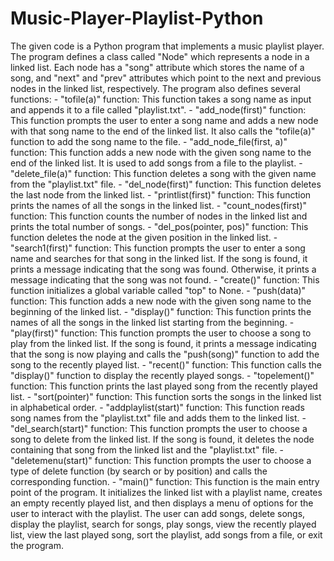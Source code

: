 # Music-Player-Playlist-Python
The given code is a Python program that implements a music playlist player. The program defines a class called "Node" which represents a node in a linked list. Each node has a "song" attribute which stores the name of a song, and "next" and "prev" attributes which point to the next and previous nodes in the linked list, respectively. The program also defines several functions: - "tofile(a)" function: This function takes a song name as input and appends it to a file called "playlist.txt". - "add_node(first)" function: This function prompts the user to enter a song name and adds a new node with that song name to the end of the linked list. It also calls the "tofile(a)" function to add the song name to the file. - "add_node_file(first, a)" function: This function adds a new node with the given song name to the end of the linked list. It is used to add songs from a file to the playlist. - "delete_file(a)" function: This function deletes a song with the given name from the "playlist.txt" file. - "del_node(first)" function: This function deletes the last node from the linked list. - "printlist(first)" function: This function prints the names of all the songs in the linked list. - "count_nodes(first)" function: This function counts the number of nodes in the linked list and prints the total number of songs. - "del_pos(pointer, pos)" function: This function deletes the node at the given position in the linked list. - "search1(first)" function: This function prompts the user to enter a song name and searches for that song in the linked list. If the song is found, it prints a message indicating that the song was found. Otherwise, it prints a message indicating that the song was not found. - "create()" function: This function initializes a global variable called "top" to None. - "push(data)" function: This function adds a new node with the given song name to the beginning of the linked list. - "display()" function: This function prints the names of all the songs in the linked list starting from the beginning. - "play(first)" function: This function prompts the user to choose a song to play from the linked list. If the song is found, it prints a message indicating that the song is now playing and calls the "push(song)" function to add the song to the recently played list. - "recent()" function: This function calls the "display()" function to display the recently played songs. - "topelement()" function: This function prints the last played song from the recently played list. - "sort(pointer)" function: This function sorts the songs in the linked list in alphabetical order. - "addplaylist(start)" function: This function reads song names from the "playlist.txt" file and adds them to the linked list. - "del_search(start)" function: This function prompts the user to choose a song to delete from the linked list. If the song is found, it deletes the node containing that song from the linked list and the "playlist.txt" file. - "deletemenu(start)" function: This function prompts the user to choose a type of delete function (by search or by position) and calls the corresponding function. - "main()" function: This function is the main entry point of the program. It initializes the linked list with a playlist name, creates an empty recently played list, and then displays a menu of options for the user to interact with the playlist. The user can add songs, delete songs, display the playlist, search for songs, play songs, view the recently played list, view the last played song, sort the playlist, add songs from a file, or exit the program.
